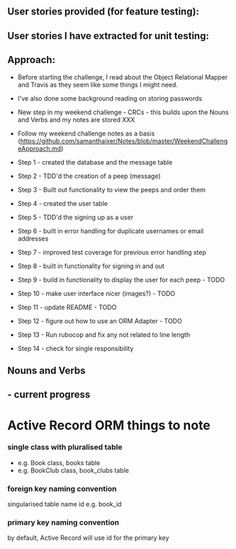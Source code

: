 ## User stories provided (for feature testing):



## User stories I have extracted for unit testing:


## Approach:
- Before starting the challenge, I read about the Object Relational Mapper and Travis as they seem like some things I might need.
- I've also done some background reading on storing passwords
- New step in my weekend challenge - CRCs - this builds upon the Nouns and Verbs and my notes are stored XXX
- Follow my weekend challenge notes as a basis (https://github.com/samanthaixer/Notes/blob/master/WeekendChallengeApproach.md)

- Step 1 - created the database and the message table
- Step 2 - TDD'd the creation of a peep (message)
- Step 3 - Built out functionality to view the peeps and order them
- Step 4 - created the user table
- Step 5 - TDD'd the signing up as a user
- Step 6 - built in error handling for duplicate usernames or email addresses
- Step 7 - improved test coverage for previous error handling step
- Step 8 - built in functionality for signing in and out
- Step 9 - build in functionality to display the user for each peep - TODO
- Step 10 - make user interface nicer (images?) - TODO
- Step 11 - update README - TODO
- Step 12 - figure out how to use an ORM Adapter - TODO
- Step 13 - Run rubocop and fix any not related to line length
- Step 14 - check for single responsibility

## Nouns and Verbs




##  - current progress




# Active Record ORM things to note
### single class with pluralised table
- e.g. Book class, books table
- e.g. BookClub class, book_clubs table

### foreign key naming convention
singularised table name id e.g. book_id

### primary key naming convention
by default, Active Record will use id for the primary key
